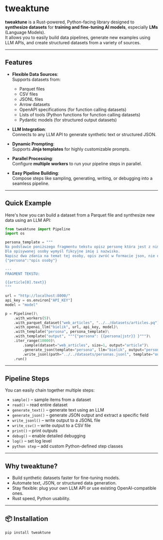 # tweaktune

**tweaktune** is a Rust-powered, Python-facing library designed to **synthesize datasets** for **training and fine-tuning AI models**, especially **LMs** (Language Models).  
It allows you to easily build data pipelines, generate new examples using LLM APIs, and create structured datasets from a variety of sources.

---

## Features

- **Flexible Data Sources**:  
  Supports datasets from:
  - Parquet files
  - CSV files
  - JSONL files
  - Arrow datasets
  - OpenAPI specifications (for function calling datasets)
  - Lists of tools (Python functions for function calling datasets)
  - Pydantic models (for structured output datasets)

- **LLM Integration**:  
  Connects to any LLM API to generate synthetic text or structured JSON.

- **Dynamic Prompting**:  
  Supports **Jinja templates** for highly customizable prompts.

- **Parallel Processing**:  
  Configure **multiple workers** to run your pipeline steps in parallel.

- **Easy Pipeline Building**:  
  Compose steps like sampling, generating, writing, or debugging into a seamless pipeline.

---

## Quick Example

Here's how you can build a dataset from a Parquet file and synthesize new data using an LLM API:

```python
from tweaktune import Pipeline
import os

persona_template = """
Na podstawie poniższego fragmentu tekstu opisz personę która jest z nim związana.
Dla opisywanej osoby wymyśl fikcyjne imię i nazwisko.
Napisz dwa zdania na temat tej osoby, opis zwróć w formacie json, nie dodawaj nic więcej:
{"persona":"opis osoby"}

---
FRAGMENT TEKSTU:

{{article[0].text}}
"""

url = "http://localhost:8000/"
api_key = os.environ["API_KEY"]
model = "model"

p = Pipeline()\
    .with_workers(5)\
    .with_parquet_dataset("web_articles", "../../datasets/articles.pq")\
    .with_openai_llm("bielik", url, api_key, model)\
    .with_template("persona", persona_template)\
    .with_template("output", """{"persona": {{persona|jstr}} }""")\
    .iter_range(10000)\
        .sample(dataset="web_articles", size=1, output="article")\
        .generate_json(template="persona", llm="bielik", output="persona", json_path="persona")\
        .write_jsonl(path="../../datasets/personas.jsonl", template="output")\
    .run()
```

---

## Pipeline Steps

You can easily chain together multiple steps:

- `sample()` – sample items from a dataset
- `read()` – read entire dataset
- `generate_text()` – generate text using an LLM
- `generate_json()` – generate JSON output and extract a specific field
- `write_jsonl()` – write output to a JSONL file
- `write_csv()` – write output to a CSV file
- `print()` – print outputs
- `debug()` – enable detailed debugging
- `log()` – set log level
- `python step` – add custom Python-defined step classes

---

## Why tweaktune?

- Build synthetic datasets faster for fine-tuning models.
- Automate text, JSON, or structured data generation.
- Stay flexible: plug your own LLM API or use existing OpenAI-compatible ones.
- Rust speed, Python usability.

---

## 📦 Installation

```bash
pip install tweaktune
```



